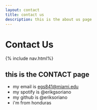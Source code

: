```yaml
---
layout: contact
title: contact us
description: this is the about us page
---
```


# Contact Us
{% include nav.html%}

## this is the CONTACT page

- my email is egs841@miami.edu
- my spotify is @erikgsoriano
- my github is @eriksoriano
- i'm from honduras